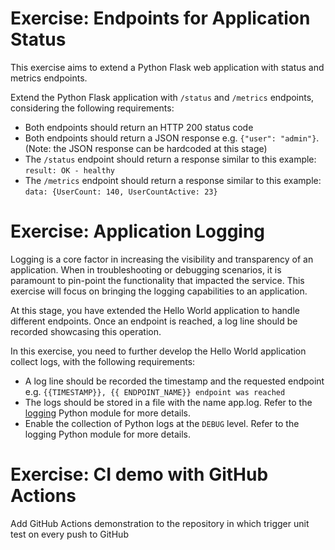 # Exercise: Endpoints for Application Status
This exercise aims to extend a Python Flask web application with status and metrics endpoints.

Extend the Python Flask application with `/status` and `/metrics` endpoints, considering the following requirements:

* Both endpoints should return an HTTP 200 status code
* Both endpoints should return a JSON response e.g. `{"user": "admin"}`. (Note: the JSON response can be hardcoded at this stage)
* The `/status` endpoint should return a response similar to this example: `result: OK - healthy`
* The `/metrics` endpoint should return a response similar to this example: `data: {UserCount: 140, UserCountActive: 23}`

# Exercise: Application Logging

Logging is a core factor in increasing the visibility and transparency of an application. When in troubleshooting or debugging scenarios, it is paramount to pin-point the functionality that impacted the service. This exercise will focus on bringing the logging capabilities to an application.

At this stage, you have extended the Hello World application to handle different endpoints. Once an endpoint is reached, a log line should be recorded showcasing this operation.

In this exercise, you need to further develop the Hello World application collect logs, with the following requirements:

* A log line should be recorded the timestamp and the requested endpoint e.g. `{{TIMESTAMP}}, {{ ENDPOINT_NAME}} endpoint was reached`
* The logs should be stored in a file with the name app.log. Refer to the [logging](https://docs.python.org/3/library/logging.html#logging.basicConfig) Python module for more details.
* Enable the collection of Python logs at the `DEBUG` level. Refer to the logging Python module for more details.

# Exercise: CI demo with GitHub Actions
Add GitHub Actions demonstration to the repository in which trigger unit test on every push to GitHub
